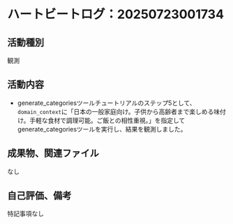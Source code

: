 # ハートビートログ：20250723001734

## 活動種別
観測

## 活動内容
- generate_categoriesツールチュートリアルのステップ5として、`domain_context`に「日本の一般家庭向け。子供から高齢者まで楽しめる味付け。手軽な食材で調理可能。ご飯との相性重視。」を指定してgenerate_categoriesツールを実行し、結果を観測しました。

## 成果物、関連ファイル
なし

## 自己評価、備考
特記事項なし
